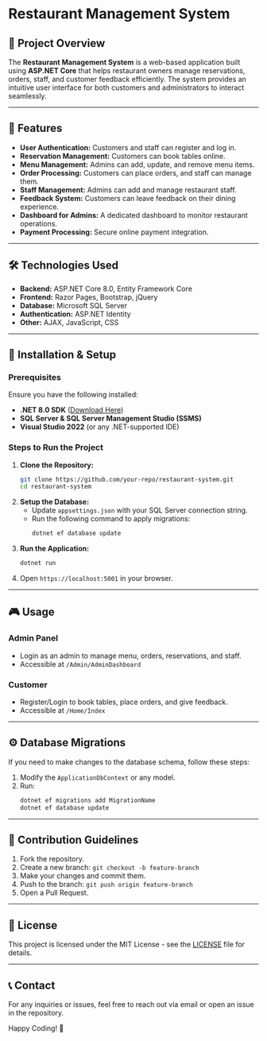 # Restaurant Management System

## 📌 Project Overview
The **Restaurant Management System** is a web-based application built using **ASP.NET Core** that helps restaurant owners manage reservations, orders, staff, and customer feedback efficiently. The system provides an intuitive user interface for both customers and administrators to interact seamlessly.

---

## 🎯 Features
- **User Authentication:** Customers and staff can register and log in.
- **Reservation Management:** Customers can book tables online.
- **Menu Management:** Admins can add, update, and remove menu items.
- **Order Processing:** Customers can place orders, and staff can manage them.
- **Staff Management:** Admins can add and manage restaurant staff.
- **Feedback System:** Customers can leave feedback on their dining experience.
- **Dashboard for Admins:** A dedicated dashboard to monitor restaurant operations.
- **Payment Processing:** Secure online payment integration.

---

## 🛠️ Technologies Used
- **Backend:** ASP.NET Core 8.0, Entity Framework Core
- **Frontend:** Razor Pages, Bootstrap, jQuery
- **Database:** Microsoft SQL Server
- **Authentication:** ASP.NET Identity
- **Other:** AJAX, JavaScript, CSS

---

## 🚀 Installation & Setup
### Prerequisites
Ensure you have the following installed:
- **.NET 8.0 SDK** ([Download Here](https://dotnet.microsoft.com/en-us/download))
- **SQL Server & SQL Server Management Studio (SSMS)**
- **Visual Studio 2022** (or any .NET-supported IDE)

### Steps to Run the Project
1. **Clone the Repository:**
   ```sh
   git clone https://github.com/your-repo/restaurant-system.git
   cd restaurant-system
   ```
2. **Setup the Database:**
   - Update `appsettings.json` with your SQL Server connection string.
   - Run the following command to apply migrations:
     ```sh
     dotnet ef database update
     ```
3. **Run the Application:**
   ```sh
   dotnet run
   ```
4. Open `https://localhost:5001` in your browser.

---

## 🎮 Usage
### Admin Panel
- Login as an admin to manage menu, orders, reservations, and staff.
- Accessible at `/Admin/AdminDashboard`

### Customer
- Register/Login to book tables, place orders, and give feedback.
- Accessible at `/Home/Index`

---

## ⚙️ Database Migrations
If you need to make changes to the database schema, follow these steps:
1. Modify the `ApplicationDbContext` or any model.
2. Run:
   ```sh
   dotnet ef migrations add MigrationName
   dotnet ef database update
   ```

---

## 🤝 Contribution Guidelines
1. Fork the repository.
2. Create a new branch: `git checkout -b feature-branch`
3. Make your changes and commit them.
4. Push to the branch: `git push origin feature-branch`
5. Open a Pull Request.

---

## 📜 License
This project is licensed under the MIT License - see the [LICENSE](LICENSE) file for details.

---

## 📞 Contact
For any inquiries or issues, feel free to reach out via email or open an issue in the repository.

Happy Coding! 🚀


